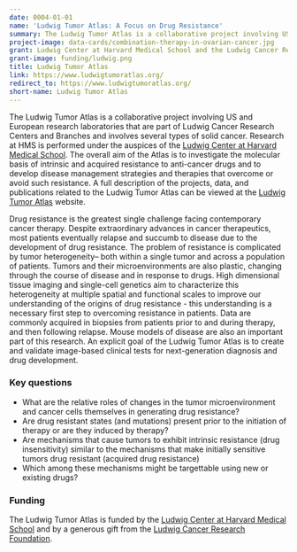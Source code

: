 ```yaml
---
date: 0004-01-01
name: 'Ludwig Tumor Atlas: A Focus on Drug Resistance'
summary: The Ludwig Tumor Atlas is a collaborative project involving US and European research laboratories that are part of Ludwig Cancer Research Centers and Branches and involves several types of solid cancer. Research at HMS is performed under the auspices of the [Ludwig Center at Harvard Medical School](https://ludwigcenter.hms.harvard.edu/). The overall aim of the Atlas is to investigate the molecular basis of intrinsic and acquired resistance to anti-cancer drugs and to develop disease management strategies and therapies that overcome or avoid such resistance. A full description of the projects, data, and publications related to the Ludwig Tumor Atlas can be viewed at the [Ludwig Tumor Atlas](https://www.ludwigtumoratlas.org/) website.
project-image: data-cards/combination-therapy-in-ovarian-cancer.jpg
grant: Ludwig Center at Harvard Medical School and the Ludwig Cancer Research Foundation
grant-image: funding/ludwig.png
title: Ludwig Tumor Atlas
link: https://www.ludwigtumoratlas.org/
redirect_to: https://www.ludwigtumoratlas.org/
short-name: Ludwig Tumor Atlas
---
```

The Ludwig Tumor Atlas is a collaborative project involving US and European research laboratories that are part of Ludwig Cancer Research Centers and Branches and involves several types of solid cancer. Research at HMS is performed under the auspices of the [Ludwig Center at Harvard Medical School](https://ludwigcenter.hms.harvard.edu/). The overall aim of the Atlas is to investigate the molecular basis of intrinsic and acquired resistance to anti-cancer drugs and to develop disease management strategies and therapies that overcome or avoid such resistance. A full description of the projects, data, and publications related to the Ludwig Tumor Atlas can be viewed at the [Ludwig Tumor Atlas](https://www.ludwigtumoratlas.org/) website.

Drug resistance is the greatest single challenge facing contemporary cancer therapy. Despite extraordinary advances in cancer therapeutics, most patients eventually relapse and succumb to disease due to the development of drug resistance. The problem of resistance is complicated by tumor heterogeneity– both within a single tumor and across a population of patients.  Tumors and their microenvironments are also plastic, changing through the course of disease and in response to drugs. High dimensional tissue imaging and single-cell genetics aim to characterize this heterogeneity at multiple spatial and functional scales to improve our understanding of the origins of drug resistance - this understanding is a necessary first step to overcoming resistance in patients. Data are commonly acquired in biopsies from patients prior to and during therapy, and then following relapse. Mouse models of disease are also an important part of this research. An explicit goal of the Ludwig Tumor Atlas is to create and validate image-based clinical tests for next-generation diagnosis and drug development.

### Key questions
* What are the relative roles of changes in the tumor microenvironment and cancer cells themselves in generating drug resistance?
* Are drug resistant states (and mutations) present prior to the initiation of therapy or are they induced by therapy?
* Are mechanisms that cause tumors to exhibit intrinsic resistance (drug insensitivity) similar to the mechanisms that make initially sensitive tumors drug resistant (acquired drug resistance)
* Which among these mechanisms might be targettable using new or existing drugs?

### Funding
The Ludwig Tumor Atlas is funded by the [Ludwig Center at Harvard Medical School](https://ludwigcenter.hms.harvard.edu/) and by a generous gift from the [Ludwig Cancer Research Foundation](http://www.ludwigcancerresearch.org/).
